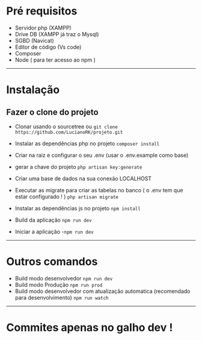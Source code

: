 # Pré requisitos

- Servidor php (XAMPP)
- Drive DB (XAMPP já traz o Mysql)
- SGBD (Navicat)
- Editor de código (Vs code)
- Composer 
- Node ( para ter acesso ao npm )

---
# Instalação

## Fazer o clone do projeto
- Clonar usando o sourcetree
ou
`git clone https://github.com/LucianoRK/projeto.git`

- Instalar as dependências php no projeto
`composer install`

- Criar na raiz e configurar o seu .env (usar o .env.example como base)

- gerar a chave do projeto
`php artisan key:generate`

- Criar uma base de dados na sua conexão LOCALHOST

- Executar as migrate para criar as tabelas no banco ( o .env tem que estar configurado ! )
`php artisan migrate`

- Instalar as dependências js no projeto
`npm install`

- Build da aplicação
`npm run dev`

- Iniciar a aplicação
-`npm run dev`

---
# Outros comandos

- Build modo desenvolvedor `npm run dev`
- Build modo Produção `npm run prod`
- Build modo desenvolvedor com atualização automatica (recomendado para desenvolvimento) `npm run watch`

---

# Commites apenas no galho dev !
